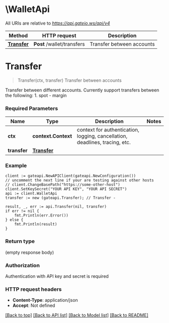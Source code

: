 # \WalletApi

All URIs are relative to *https://api.gateio.ws/api/v4*

Method | HTTP request | Description
------------- | ------------- | -------------
[**Transfer**](WalletApi.md#Transfer) | **Post** /wallet/transfers | Transfer between accounts


# **Transfer**
> Transfer(ctx, transfer)
Transfer between accounts

Transfer between different accounts. Currently support transfers between the following:  1. spot - margin

### Required Parameters

Name | Type | Description  | Notes
------------- | ------------- | ------------- | -------------
 **ctx** | **context.Context** | context for authentication, logging, cancellation, deadlines, tracing, etc.
  **transfer** | [**Transfer**](Transfer.md)|  | 

### Example

```golang
client := gateapi.NewAPIClient(gateapi.NewConfiguration())
// uncomment the next line if your are testing against other hosts
// client.ChangeBasePath("https://some-other-host")
client.SetKeySecret("YOUR API KEY", "YOUR API SECRET")
api := client.WalletApi
transfer := new (gateapi.Transfer); // Transfer - 

result, _, err := api.Transfer(nil, transfer)
if err != nil {
    fmt.Println(err.Error())
} else {
    fmt.Println(result)
}
```

### Return type

 (empty response body)

### Authorization

Authentication with API key and secret is required

### HTTP request headers

 - **Content-Type**: application/json
 - **Accept**: Not defined

[[Back to top]](#) [[Back to API list]](../README.md#documentation-for-api-endpoints) [[Back to Model list]](../README.md#documentation-for-models) [[Back to README]](../README.md)

